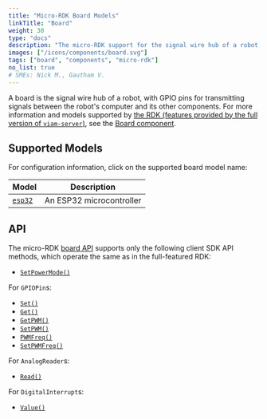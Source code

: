 ```yaml
---
title: "Micro-RDK Board Models"
linkTitle: "Board"
weight: 30
type: "docs"
description: "The micro-RDK support for the signal wire hub of a robot, with GPIO pins for transmitting signals between the robot's computer and its other components."
images: ["/icons/components/board.svg"]
tags: ["board", "components", "micro-rdk"]
no_list: true
# SMEs: Nick M., Gautham V.
---
```


A board is the signal wire hub of a robot, with GPIO pins for transmitting signals between the robot's computer and its other components.
For more information and models supported by [the RDK (features provided by the full version of `viam-server`)](/internals/RDK/), see the [Board component](/components/board/).

## Supported Models

For configuration information, click on the supported board model name:

<!-- prettier-ignore -->
| Model             | Description              |
| ----------------- | ------------------------ |
| [`esp32`](esp32/) | An ESP32 microcontroller |

## API

The micro-RDK [board API](/components/board/#api) supports only the following client SDK API methods, which operate the same as in the full-featured RDK:

- [`SetPowerMode()`](/components/board/#setpowermode)

For `GPIOPin`s:

- [`Set()`](/components/board/#set)
- [`Get()`](/components/board/#get)
- [`GetPWM()`](/components/board/#getpwm)
- [`SetPWM()`](/components/board/#setpwm)
- [`PWMFreq()`](/components/board/#pwmfreq)
- [`SetPWMFreq()`](/components/board/#setpwmfreq)

For `AnalogReader`s:

- [`Read()`](/components/board/#read)

For `DigitalInterrupt`s:

- [`Value()`](/components/board/#value)

